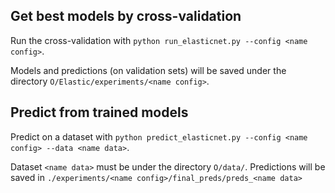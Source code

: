 **Get best models by cross-validation**
---------------------------------------
Run the cross-validation with 
`python run_elasticnet.py --config <name config>`.

Models and predictions (on validation sets) will be saved under the directory `O/Elastic/experiments/<name config>`.

**Predict from trained models**
---------------------------------------
Predict on a dataset with
`python predict_elasticnet.py --config <name config> --data <name data>`.

Dataset `<name data>` must be under the directory `O/data/`.
Predictions will be saved in `./experiments/<name config>/final_preds/preds_<name data>`

